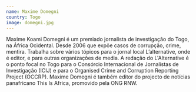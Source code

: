 ```yaml
---
name: Maxime Domegni
country: Togo
image: domegni.jpg
---
```

Maxime Koami Domegni é um premiado jornalista de investigação do Togo, na África Ocidental. Desde 2006 que expôe casos de corrupção, crime, mentira. Trabalha sobre vários tópicos para o jornal local L’alternative, onde é editor, e para outras organizações de media. A redação do L'Alternative é o ponto focal no Togo para o Consórcio Internacional de Jornalistas de Investigação (ICIJ) e para o Organised Crime and Corruption Reporting Project (OCCRP). Maxime Domegni é também editor do projecto de notícias panafricano This Is Africa, promovido pela ONG RNW.